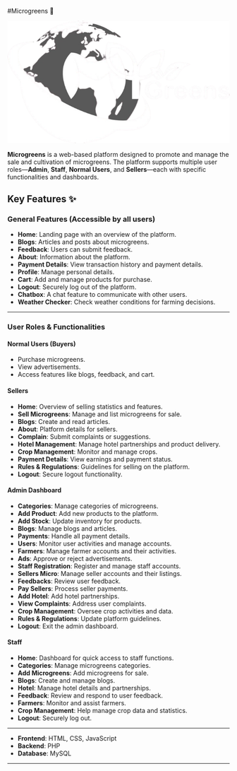 #Microgreens 🌱

![Microgreens Logo](images/logo.png) 


**Microgreens** is a web-based platform designed to promote and manage the sale and cultivation of microgreens. The platform supports multiple user roles—**Admin**, **Staff**, **Normal Users**, and **Sellers**—each with specific functionalities and dashboards.


## Key Features ✨


### General Features (Accessible by all users)
- **Home**: Landing page with an overview of the platform.
- **Blogs**: Articles and posts about microgreens.
- **Feedback**: Users can submit feedback.
- **About**: Information about the platform.
- **Payment Details**: View transaction history and payment details.
- **Profile**: Manage personal details.
- **Cart**: Add and manage products for purchase.
- **Logout**: Securely log out of the platform.
- **Chatbox**: A chat feature to communicate with other users.
- **Weather Checker**: Check weather conditions for farming decisions.

  
---


### User Roles & Functionalities


#### **Normal Users (Buyers)**
- Purchase microgreens.
- View advertisements.
- Access features like blogs, feedback, and cart.


#### **Sellers**
- **Home**: Overview of selling statistics and features.
- **Sell Microgreens**: Manage and list microgreens for sale.
- **Blogs**: Create and read articles.
- **About**: Platform details for sellers.
- **Complain**: Submit complaints or suggestions.
- **Hotel Management**: Manage hotel partnerships and product delivery.
- **Crop Management**: Monitor and manage crops.
- **Payment Details**: View earnings and payment status.
- **Rules & Regulations**: Guidelines for selling on the platform.
- **Logout**: Secure logout functionality.


#### **Admin Dashboard**
- **Categories**: Manage categories of microgreens.
- **Add Product**: Add new products to the platform.
- **Add Stock**: Update inventory for products.
- **Blogs**: Manage blogs and articles.
- **Payments**: Handle all payment details.
- **Users**: Monitor user activities and manage accounts.
- **Farmers**: Manage farmer accounts and their activities.
- **Ads**: Approve or reject advertisements.
- **Staff Registration**: Register and manage staff accounts.
- **Sellers Micro**: Manage seller accounts and their listings.
- **Feedbacks**: Review user feedback.
- **Pay Sellers**: Process seller payments.
- **Add Hotel**: Add hotel partnerships.
- **View Complaints**: Address user complaints.
- **Crop Management**: Oversee crop activities and data.
- **Rules & Regulations**: Update platform guidelines.
- **Logout**: Exit the admin dashboard.


#### **Staff**
- **Home**: Dashboard for quick access to staff functions.
- **Categories**: Manage microgreens categories.
- **Add Microgreens**: Add microgreens for sale.
- **Blogs**: Create and manage blogs.
- **Hotel**: Manage hotel details and partnerships.
- **Feedback**: Review and respond to user feedback.
- **Farmers**: Monitor and assist farmers.
- **Crop Management**: Help manage crop data and statistics.
- **Logout**: Securely log out.


---


- **Frontend**: HTML, CSS, JavaScript
- **Backend**: PHP
- **Database**: MySQL

---

